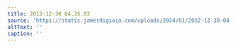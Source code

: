 ```yaml
---
title: 2012-12-30 04.35.03
source: 'https://static.jamesdigioia.com/uploads/2014/01/2012-12-30-04-35-03-scaled.jpg'
altText: ''
caption: ''
---
```


